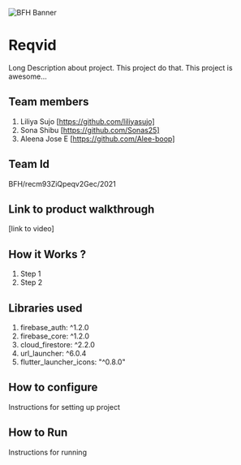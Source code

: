 ![BFH Banner](https://trello-attachments.s3.amazonaws.com/542e9c6316504d5797afbfb9/542e9c6316504d5797afbfc1/39dee8d993841943b5723510ce663233/Frame_19.png)
# Reqvid
Long Description about project. This project do that. This project is awesome...
## Team members
1. Liliya Sujo [https://github.com/liliyasujo]
2. Sona Shibu [https://github.com/Sonas25]
3. Aleena Jose E [https://github.com/Alee-boop]
## Team Id
BFH/recm93ZiQpeqv2Gec/2021
## Link to product walkthrough
[link to video]
## How it Works ?
1. Step 1
2. Step 2
## Libraries used
1. firebase_auth: ^1.2.0
2. firebase_core: ^1.2.0
3. cloud_firestore: ^2.2.0 
4. url_launcher: ^6.0.4
5. flutter_launcher_icons: "^0.8.0"
## How to configure
Instructions for setting up project
## How to Run
Instructions for running
